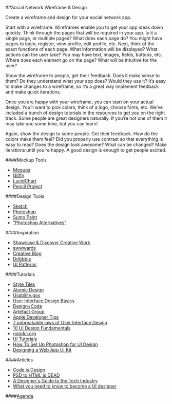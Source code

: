 ##Social Network Wireframe & Design

Create a wireframe and design for your social network app.

Start with a wireframe. Wireframes enable you to get your app ideas down quickly. Think through the pages that will be required in your app. Is it a single page, or multiple pages? What does each page do? You might have pages to login, register, view profile, edit profile, etc. Next, think of the exact functions of each page. What information will be displayed? What actions can the user take? You may have text, images, fields, buttons, etc. Where does each element go on the page? What will be intuitive for the user?

Show the wireframe to people, get their feedback. Does it make sense to them? Do they understand what your app does? Would they use it? It’s easy to make changes to a wireframe, so it’s a great way implement feedback and make quick iterations.

Once you are happy with your wireframe, you can start on your actual design. You’ll want to pick colors, think of a logo, choose fonts, etc. We’ve included a bunch of design tutorials in the resources to get you on the right track. Some people are great designers naturally. If you’re not one of them it may take you some time, but you can learn!

Again, show the design to some people. Get their feedback. How do the colors make them feel? Did you properly use contrast so that everything is easy to read? Does the design look awesome? What can be changed? Make iterations until you’re happy. A good design is enough to get people excited.

####Mockup Tools
- [Moqups](https://moqups.com/#!/)
- [Gliffy](https://www.gliffy.com/)
- [LucidChart](https://www.lucidchart.com/)
- [Pencil Project](http://pencil.evolus.vn/)

####Design Tools
- [Sketch](http://bohemiancoding.com/sketch/)
- [Photoshop](http://www.photoshop.com/)
- [Sumo Paint](https://chrome.google.com/webstore/detail/sumo-paint/dpgjihldbpodlmnjolekemlfbcajnmod?hl=en)
- ["Photoshop Alternatives"](http://www.creativebloq.com/photoshop/alternatives-1131641)

####Inspiration
- [Shawcase & Discover Creative Work](https://www.behance.net/search?field=132&content=projects&sort=appreciations&time=week)
- [awwwards](http://www.awwwards.com/)
- [Creative Blog](http://www.creativebloq.com/web-design/examples-ui-design-7133429)
- [Dribbble](https://dribbble.com/tags/ui)
- [UI Patterns](http://ui-patterns.com/)

####Tutorials
- [Style Tiles](http://styletil.es/)
- [Atomic Design](http://bradfrost.com/blog/post/atomic-web-design/)
- [Usability.gov](http://www.usability.gov/what-and-why/user-experience.html)
- [User Interface Design Basics](http://www.usability.gov/what-and-why/user-interface-design.html)
- [Design+Code](https://designcode.io/xcode)
- [Artefact Group](http://www.artefactgroup.com/wp-content/uploads/2014/02/Behavior-Change-Strategy-Cards-with-Dividers-Feb-2014.pdf)
- [Apple Developer Tips](https://developer.apple.com/design/tips/)
- [7 unbreakable laws of User Interface Design](http://99designs.com/designer-blog/2014/01/15/7-unbreakable-laws-of-user-interface-design/)
- [10 UI Design Fundamentals](http://blog.teamtreehouse.com/10-user-interface-design-fundamentals)
- [goodui.org](https://goodui.org/)
- [UI Tutorials](http://www.hongkiat.com/blog/photoshop-ui-tutorials/)
- [How To Set Up Photoshop for UI Design](http://davidmckinney.com/blog/2013/12/31/designing-iphone-apps-how-to-setup-photoshop)
- [Designing a Web App UI Kit](http://webdesign.tutsplus.com/tutorials/designing-a-web-app-ui-kit-in-adobe-photoshop--cms-21963)

####Articles
- [Code is Design](https://medium.com/@lhid/code-is-design-790d085cbd1)
- [PSD to HTML is DEAD](http://blog.teamtreehouse.com/psd-to-html-is-dead)
- [A Designer's Guide to the Tech Industry](http://www.fastcodesign.com/3032719/ui-ux-who-does-what-a-designers-guide-to-the-tech-industry)
- [What you need to know to become a UI designer](http://www.forbes.com/sites/quora/2013/12/23/what-do-i-need-to-know-to-become-a-ui-designer/)



####[Agenda](../../agenda/november/week-three.md)
